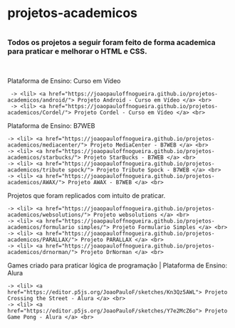  <h1>projetos-academicos<h1>
 
 <h3>Todos os projetos a seguir foram feito de forma academica para praticar e melhorar o HTML e CSS.</h3>
 <br>
 
 Plataforma de Ensino: Curso em Vídeo <br>
 
     -> <lil> <a href="https://joaopauloffnogueira.github.io/projetos-academicos/android/"> Projeto Android - Curso em Vídeo </a> <br> 
     -> <lil> <a href="https://joaopauloffnogueira.github.io/projetos-academicos/Cordel/"> Projeto Cordel - Curso em Vídeo </a> <br> 
 

 Plataforma de Ensino: B7WEB <br>

    -> <lil> <a href="https://joaopauloffnogueira.github.io/projetos-academicos/mediacenter/"> Projeto MediaCenter - B7WEB </a> <br> 
    -> <lil> <a href="https://joaopauloffnogueira.github.io/projetos-academicos/starbucks/"> Projeto StarBucks - B7WEB </a> <br> 
    -> <lil> <a href="https://joaopauloffnogueira.github.io/projetos-academicos/tribute spock/"> Projeto Tribute Spock - B7WEB </a> <br> 
    -> <lil> <a href="https://joaopauloffnogueira.github.io/projetos-academicos/AWAX/"> Projeto AWAX - B7WEB </a> <br> 

 Projetos que foram replicados com intuito de praticar. <br>

    -> <lil> <a href="https://joaopauloffnogueira.github.io/projetos-academicos/websolutions/"> Projeto websolutions </a> <br> 
    -> <lil> <a href="https://joaopauloffnogueira.github.io/projetos-academicos/formulario simples/"> Projeto Formulario Simples </a> <br> 
    -> <lil> <a href="https://joaopauloffnogueira.github.io/projetos-academicos/PARALLAX/"> Projeto PARALLAX </a> <br> 
    -> <lil> <a href="https://joaopauloffnogueira.github.io/projetos-academicos/drnorman/"> Projeto DrNorman </a> <br> 

 Games criado para praticar lógica de programação | Plataforma de Ensino: Alura <br>

    -> <lil> <a href="https://editor.p5js.org/JoaoPauloF/sketches/Kn3Qz5AWL"> Projeto Crossing the Street - Alura </a> <br>
    -> <lil> <a href="https://editor.p5js.org/JoaoPauloF/sketches/Y7e2McZ6o"> Projeto Game Pong - Alura </a> <br> 

